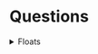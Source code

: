 # Questions
<details>
<summary>Floats</summary>

- Why to use floats?
- How to use floats?
- What about element sizes with floats?
- How different boxes behave with floats?
- What is clear property?
- What is clearfix and why do we need it?

</details>